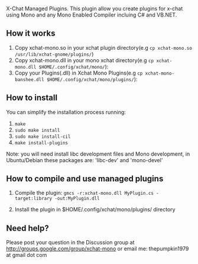 X-Chat Managed Plugins. This plugin allow you create plugins for x-chat using Mono and  any Mono Enabled Compiler incluing C# and VB.NET.

## How it works ##

  1. Copy xchat-mono.so in your xchat plugin directory(e.g `cp xchat-mono.so /usr/lib/xchat-gnome/plugins/`)
  1. Copy xchat-mono.dll in your mono xchat directory(e.g `cp xchat-mono.dll $HOME/.config/xchat/mono/`):
  1. Copy your Plugins(.dll) in Xchat Mono Plugins(e.g `cp xchat-mono-banshee.dll $HOME/.config/xchat/mono/plugins/`):

## How to install ##

You can simplify the installation process running:

  1. `make`
  1. `sudo make install`
  1. `sudo make install-cil`
  1. `make install-plugins`

Note: you will need install libc development files and Mono development, in Ubuntu/Debian these packages are: 'libc-dev' and 'mono-devel'

## How to compile and use managed plugins ##

  1. Compile the plugin: `gmcs -r:xchat-mono.dll MyPlugin.cs -target:library -out:MyPlugin.dll`

  1. Install the plugin in $HOME/.config/xchat/mono/plugins/ directory

## Need help? ##

Please post your question in the Discussion group at http://groups.google.com/group/xchat-mono or email me: thepumpkin1979 at gmail dot com